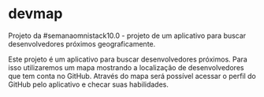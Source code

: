 # devmap
Projeto da #semanaomnistack10.0 - projeto de um aplicativo para buscar desenvolvedores próximos geograficamente.

Este projeto é um aplicativo para buscar desenvolvedores próximos. Para isso utilizaremos um mapa mostrando a localização de desenvolvedores que tem conta no GitHub. Através do mapa será possível acessar o perfil do GitHub pelo aplicativo e checar suas habilidades.
